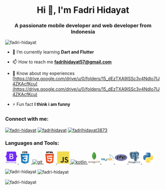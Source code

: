<h1 align="center">Hi 👋, I'm Fadri Hidayat</h1>
<h3 align="center">A passionate mobile developer and web developer from Indonesia</h3>

<p align="left"> <img src="https://komarev.com/ghpvc/?username=fadri-hidayat&label=Profile%20views&color=0e75b6&style=flat" alt="fadri-hidayat" /> </p>

- 🌱 I’m currently learning **Dart and Flutter**

- 📫 How to reach me **fadrihidayat57@gmail.com**

- 📄 Know about my experiences [https://drive.google.com/drive/u/0/folders/15_dEzTXA9lSSc3v4NdIo7IJ4ZKAcfKcu](https://drive.google.com/drive/u/0/folders/15_dEzTXA9lSSc3v4NdIo7IJ4ZKAcfKcu)

- ⚡ Fun fact **I think i am funny**

<h3 align="left">Connect with me:</h3>
<p align="left">
<a href="https://linkedin.com/in/fadri-hidayat" target="blank"><img align="center" src="https://raw.githubusercontent.com/rahuldkjain/github-profile-readme-generator/master/src/images/icons/Social/linked-in-alt.svg" alt="fadri-hidayat" height="30" width="40" /></a>
<a href="https://instagram.com/fadrihidayat" target="blank"><img align="center" src="https://raw.githubusercontent.com/rahuldkjain/github-profile-readme-generator/master/src/images/icons/Social/instagram.svg" alt="fadrihidayat" height="30" width="40" /></a>
<a href="https://www.youtube.com/c/fadrihidayat3873" target="blank"><img align="center" src="https://raw.githubusercontent.com/rahuldkjain/github-profile-readme-generator/master/src/images/icons/Social/youtube.svg" alt="fadrihidayat3873" height="30" width="40" /></a>
</p>

<h3 align="left">Languages and Tools:</h3>
<p align="left"> <a href="https://getbootstrap.com" target="_blank" rel="noreferrer"> <img src="https://raw.githubusercontent.com/devicons/devicon/master/icons/bootstrap/bootstrap-plain-wordmark.svg" alt="bootstrap" width="40" height="40"/> </a> <a href="https://www.w3schools.com/css/" target="_blank" rel="noreferrer"> <img src="https://raw.githubusercontent.com/devicons/devicon/master/icons/css3/css3-original-wordmark.svg" alt="css3" width="40" height="40"/> </a> <a href="https://git-scm.com/" target="_blank" rel="noreferrer"> <img src="https://www.vectorlogo.zone/logos/git-scm/git-scm-icon.svg" alt="git" width="40" height="40"/> </a> <a href="https://www.w3.org/html/" target="_blank" rel="noreferrer"> <img src="https://raw.githubusercontent.com/devicons/devicon/master/icons/html5/html5-original-wordmark.svg" alt="html5" width="40" height="40"/> </a> <a href="https://developer.mozilla.org/en-US/docs/Web/JavaScript" target="_blank" rel="noreferrer"> <img src="https://raw.githubusercontent.com/devicons/devicon/master/icons/javascript/javascript-original.svg" alt="javascript" width="40" height="40"/> </a> <a href="https://kotlinlang.org" target="_blank" rel="noreferrer"> <img src="https://www.vectorlogo.zone/logos/kotlinlang/kotlinlang-icon.svg" alt="kotlin" width="40" height="40"/> </a> <a href="https://www.mongodb.com/" target="_blank" rel="noreferrer"> <img src="https://raw.githubusercontent.com/devicons/devicon/master/icons/mongodb/mongodb-original-wordmark.svg" alt="mongodb" width="40" height="40"/> </a> <a href="https://www.mysql.com/" target="_blank" rel="noreferrer"> <img src="https://raw.githubusercontent.com/devicons/devicon/master/icons/mysql/mysql-original-wordmark.svg" alt="mysql" width="40" height="40"/> </a> <a href="https://www.php.net" target="_blank" rel="noreferrer"> <img src="https://raw.githubusercontent.com/devicons/devicon/master/icons/php/php-original.svg" alt="php" width="40" height="40"/> </a> <a href="https://www.postgresql.org" target="_blank" rel="noreferrer"> <img src="https://raw.githubusercontent.com/devicons/devicon/master/icons/postgresql/postgresql-original-wordmark.svg" alt="postgresql" width="40" height="40"/> </a> <a href="https://www.python.org" target="_blank" rel="noreferrer"> <img src="https://raw.githubusercontent.com/devicons/devicon/master/icons/python/python-original.svg" alt="python" width="40" height="40"/> </a> </p>

<p><img align="left" src="https://github-readme-stats.vercel.app/api/top-langs?username=fadri-hidayat&show_icons=true&locale=en&layout=compact" alt="fadri-hidayat" /></p>

<p>&nbsp;<img align="center" src="https://github-readme-stats.vercel.app/api?username=fadri-hidayat&show_icons=true&locale=en" alt="fadri-hidayat" /></p>

<p><img align="center" src="https://github-readme-streak-stats.herokuapp.com/?user=fadri-hidayat&" alt="fadri-hidayat" /></p>
